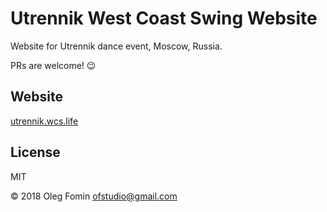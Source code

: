 # Utrennik West Coast Swing Website

Website for Utrennik dance event, Moscow, Russia.

PRs are welcome! 😉

## Website

[utrennik.wcs.life](https://utrennik.wcs.life)

## License

MIT

© 2018 Oleg Fomin <ofstudio@gmail.com>
